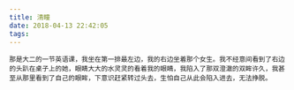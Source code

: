 ```yaml
---
title: 清瞳
date: 2018-04-13 22:42:05
tags:
---
```

    那是大二的一节英语课，我坐在第一排最左边，我的右边坐着那个女生。我不经意间看到了右边的头趴在桌子上的她，眼睛大大的水灵灵的看着我的眼睛，我陷入了那双澄澈的双眸许久，我甚至从那里看到了自己的眼眸，下意识赶紧转过头去，生怕自己从此会陷入进去，无法挣脱。
